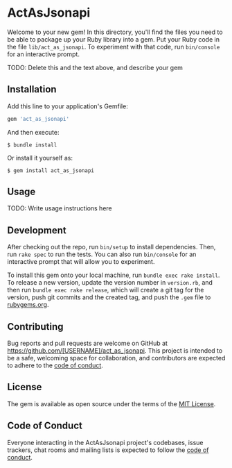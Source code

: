# ActAsJsonapi

Welcome to your new gem! In this directory, you'll find the files you need to be able to package up your Ruby library into a gem. Put your Ruby code in the file `lib/act_as_jsonapi`. To experiment with that code, run `bin/console` for an interactive prompt.

TODO: Delete this and the text above, and describe your gem

## Installation

Add this line to your application's Gemfile:

```ruby
gem 'act_as_jsonapi'
```

And then execute:

    $ bundle install

Or install it yourself as:

    $ gem install act_as_jsonapi

## Usage

TODO: Write usage instructions here

## Development

After checking out the repo, run `bin/setup` to install dependencies. Then, run `rake spec` to run the tests. You can also run `bin/console` for an interactive prompt that will allow you to experiment.

To install this gem onto your local machine, run `bundle exec rake install`. To release a new version, update the version number in `version.rb`, and then run `bundle exec rake release`, which will create a git tag for the version, push git commits and the created tag, and push the `.gem` file to [rubygems.org](https://rubygems.org).

## Contributing

Bug reports and pull requests are welcome on GitHub at https://github.com/[USERNAME]/act_as_jsonapi. This project is intended to be a safe, welcoming space for collaboration, and contributors are expected to adhere to the [code of conduct](https://github.com/[USERNAME]/act_as_jsonapi/blob/master/CODE_OF_CONDUCT.md).

## License

The gem is available as open source under the terms of the [MIT License](https://opensource.org/licenses/MIT).

## Code of Conduct

Everyone interacting in the ActAsJsonapi project's codebases, issue trackers, chat rooms and mailing lists is expected to follow the [code of conduct](https://github.com/[USERNAME]/act_as_jsonapi/blob/master/CODE_OF_CONDUCT.md).
